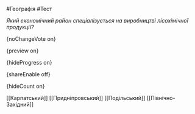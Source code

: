 #Географія #Тест

*Який економічний район спеціалізується на виробництві лісохімічної продукції?*

{noChangeVote on}

{preview on}

{hideProgress on}

{shareEnable off}

{hideCount on}

[[Карпатський]]
[[Придніпровський]]
[[Подільський]]
[[Північно-Західний]]

